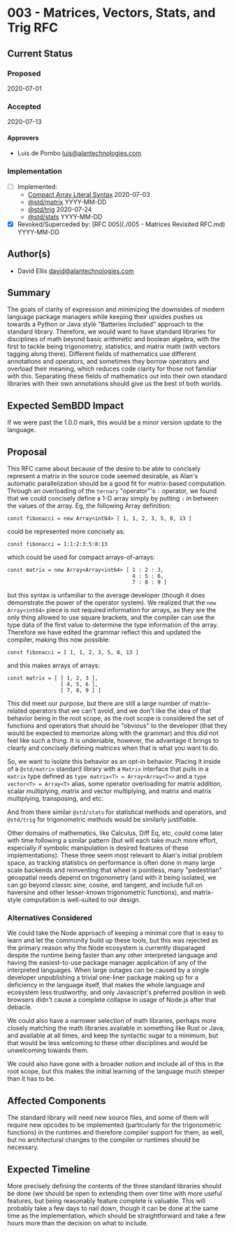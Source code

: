 # 003 - Matrices, Vectors, Stats, and Trig RFC

## Current Status

### Proposed

2020-07-01

### Accepted

2020-07-13

#### Approvers

- Luis de Pombo <luis@alantechnologies.com>

### Implementation

- [ ] Implemented:
  - [Compact Array Literal Syntax](https://github.com/alantech/alan/pull/103) 2020-07-03
  - [@std/matrix](tbd) YYYY-MM-DD
  - [@std/trig](https://github.com/alantech/alan/pull/137) 2020-07-24
  - [@std/stats](tbd) YYYY-MM-DD
- [x] Revoked/Superceded by: [RFC 005](./005 - Matrices Revisited RFC.md) YYYY-MM-DD

## Author(s)

- David Ellis <david@alantechnologies.com>

## Summary

The goals of clarity of expression and minimizing the downsides of modern language package managers while keeping their upsides pushes us towards a Python or Java style "Batteries Included" approach to the standard library. Therefore, we would want to have standard libraries for disciplines of math beyond basic arithmetic and boolean algebra, with the first to tackle being trigonometry, statistics, and matrix math (with vectors tagging along there). Different fields of mathematics use different annotations and operators, and sometimes they borrow operators and overload their meaning, which reduces code clarity for those not familiar with this. Separating these fields of mathematics out into their own standard libraries with their own annotations should give us the best of both worlds.

## Expected SemBDD Impact

If we were past the 1.0.0 mark, this would be a minor version update to the language.

## Proposal

This RFC came about because of the desire to be able to concisely represent a matrix in the source code seemed desirable, as Alan's automatic parallelization should be a good fit for matrix-based computation. Through an overloading of the `ternary` "operator"'s `:` operator, we found that we could concisely define a 1-D array simply by putting `:` in between the values of the array. Eg, the following Array definition:

```ln
const fibonacci = new Array<int64> [ 1, 1, 2, 3, 5, 8, 13 ]
```

could be represented more concisely as:

```ln
const fibonacci = 1:1:2:3:5:8:13
```

which could be used for compact arrays-of-arrays:

```ln
const matrix = new Array<Array<int64> [ 1 : 2 : 3,
                                        4 : 5 : 6,
                                        7 : 8 : 9 ]
```

but this syntax is unfamiliar to the average developer (though it does demonstrate the power of the operator system). We realized that the `new Array<int64>` piece is not required information for arrays, as they are the only thing allowed to use square brackets, and the compiler can use the type data of the first value to determine the type information of the array. Therefore we have edited the grammar reflect this and updated the compiler, making this now possible:

```ln
const fibonacci = [ 1, 1, 2, 3, 5, 8, 13 ]
```

and this makes arrays of arrays:

```ln
const matrix = [ [ 1, 2, 3 ],
                 [ 4, 5, 6 ],
                 [ 7, 8, 9 ] ]
```

This did meet our purpose, but there are still a large number of matrix-related operators that we can't avoid, and we don't like the idea of that behavior being in the root scope, as the root scope is considered the set of functions and operators that should be "obvious" to the developer (that they would be expected to memorize along with the grammar) and this did not feel like such a thing. It is undeniable, however, the advantage it brings to clearly and concisely defining matrices when that is what you want to do.

So, we want to isolate this behavior as an opt-in behavior. Placing it inside of a `@std/matrix` standard library with a `Matrix` interface that pulls in a `matrix` type defined as `type matrix<T> = Array<Array<T>>` and a `type vector<T> = Array<T>` alias, some operator overloading for matrix addition, scalar multiplying, matrix and vector multiplying, and matrix and matrix multiplying, transposing, and etc.

And from there similar `@std/stats` for statistical methods and operators, and `@std/trig` for trigonometric methods would be similarly justifiable.

Other domains of mathematics, like Calculus, Diff Eq, etc, could come later with time following a similar pattern (but will each take much more effort, especially if symbolic manipulation is desired features of these implementations). These three seem most relevant to Alan's initial problem space, as tracking statistics on performance is often done in many large scale backends and reinventing that wheel is pointless, many "pedestrian" geospatial needs depend on trigonometry (and with it being isolated, we can go beyond classic sine, cosine, and tangent, and include full on haversine and other lesser-known trigonometric functions), and matrix-style computation is well-suited to our design.

### Alternatives Considered

We could take the Node approach of keeping a minimal core that is easy to learn and let the community build up these tools, but this was rejected as the primary reason why the Node ecosystem is currently disparaged despite the runtime being faster than any other interpreted language and having the easiest-to-use package manager application of any of the interpreted languages. When large outages can be caused by a single developer unpublishing a trivial one-liner package making up for a deficiency in the language itself, that makes the whole language and ecosystem less trustworthy, and only Javascript's preferred position in web browsers didn't cause a complete collapse in usage of Node.js after that debacle.

We could also have a narrower selection of math libraries, perhaps more closely matching the math libraries available in something like Rust or Java, and available at all times, and keep the syntactic sugar to a minimum, but that would be less welcoming to these other disciplines and would be unwelcoming towards them.

We could also have gone with a broader notion and include all of this in the root scope, but this makes the initial learning of the language much steeper than it has to be.

## Affected Components

The standard library will need new source files, and some of them will require new opcodes to be implemented (particularly for the trigonometric functions) in the runtimes and therefore compiler support for them, as well, but no architectural changes to the compiler or runtimes should be necessary.

## Expected Timeline

More precisely defining the contents of the three standard libraries should be done (we should be open to extending them over time with more useful features, but being reasonably feature complete is valuable. This will probably take a few days to nail down, though it can be done at the same time as the implementation, which should be straightforward and take a few hours more than the decision on what to include.

